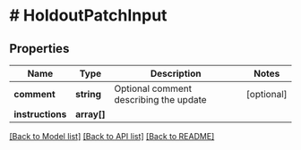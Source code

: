 # # HoldoutPatchInput

## Properties

Name | Type | Description | Notes
------------ | ------------- | ------------- | -------------
**comment** | **string** | Optional comment describing the update | [optional]
**instructions** | **array[]** |  |

[[Back to Model list]](../../README.md#models) [[Back to API list]](../../README.md#endpoints) [[Back to README]](../../README.md)
